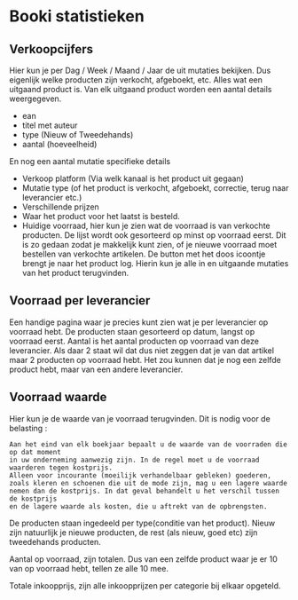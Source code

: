 ﻿# Booki statistieken

## Verkoopcijfers

Hier kun je per Dag / Week / Maand / Jaar de uit mutaties bekijken. Dus eigenlijk welke producten zijn verkocht, afgeboekt, etc. 
Alles wat een uitgaand product is. Van elk uitgaand product worden een aantal details weergegeven.

* ean
* titel met auteur
* type (Nieuw of Tweedehands)
* aantal (hoeveelheid)

En nog een aantal mutatie specifieke details

* Verkoop platform (Via welk kanaal is het product uit gegaan)
* Mutatie type (of het product is verkocht, afgeboekt, correctie, terug naar leverancier etc.)
* Verschillende prijzen
* Waar het product voor het laatst is besteld.
* Huidige voorraad, hier kun je zien wat de voorraad is van verkochte producten. De lijst wordt ook gesorteerd op minst op voorraad eerst. 
Dit is zo gedaan zodat je makkelijk kunt zien, of je nieuwe voorraad moet bestellen van verkochte artikelen. De button met het doos icoontje
brengt je naar het product log. Hierin kun je alle in en uitgaande mutaties van het product terugvinden.   

## Voorraad per leverancier

Een handige pagina waar je precies kunt zien wat je per leverancier op voorraad hebt. 
De producten staan gesorteerd op datum, langst op voorraad eerst.
Aantal is het aantal producten op voorraad van deze leverancier. Als daar 2 staat wil dat dus niet zeggen dat je van dat artikel maar 2 producten op voorraad hebt.
Het zou kunnen dat je nog een zelfde product hebt, maar van een andere leverancier. 

## Voorraad waarde

Hier kun je de waarde van je voorraad terugvinden. Dit is nodig voor de belasting :

```
Aan het eind van elk boekjaar bepaalt u de waarde van de voorraden die op dat moment 
in uw onderneming aanwezig zijn. In de regel moet u de voorraad waarderen tegen kostprijs. 
Alleen voor incourante (moeilijk verhandelbaar gebleken) goederen, 
zoals kleren en schoenen die uit de mode zijn, mag u een lagere waarde 
nemen dan de kostprijs. In dat geval behandelt u het verschil tussen de kostprijs 
en de lagere waarde als kosten, die u aftrekt van de opbrengsten.
```

De producten staan ingedeeld per type(conditie van het product). Nieuw zijn natuurlijk je nieuwe producten, de rest (als nieuw, goed etc) zijn tweedehands producten.

Aantal op voorraad, zijn totalen. Dus van een zelfde product waar je er 10 van op voorraad hebt, tellen ze alle 10 mee. 

Totale inkoopprijs, zijn alle inkoopprijzen per categorie bij elkaar opgeteld. 
